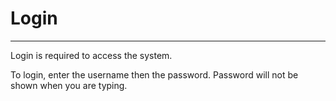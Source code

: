 # Login

---

Login is required to access the system.

To login, enter the username then the password.
Password will not be shown when you are typing.

